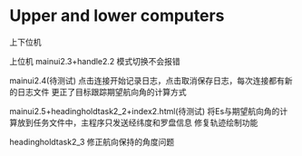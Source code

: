 # Upper and lower computers
 上下位机


上位机
mainui2.3+handle2.2
模式切换不会报错

mainui2.4(待测试)
点击连接开始记录日志，点击取消保存日志，每次连接都有新的日志文件
更正了目标跟踪期望航向角的计算方式

mainui2.5+headingholdtask2_2+index2.html(待测试)
将Es与期望航向角的计算放到任务文件中，主程序只发送经纬度和罗盘信息
修复轨迹绘制功能

headingholdtask2_3
修正航向保持的角度问题